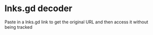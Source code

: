# lnks.gd decoder

Paste in a lnks.gd link to get the original URL and then access it without being tracked